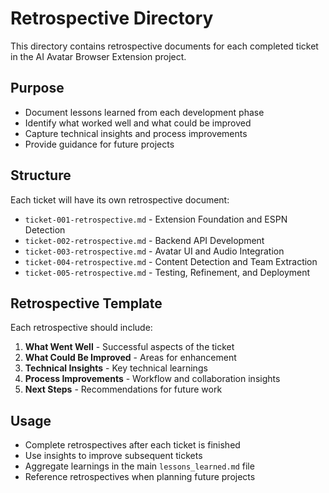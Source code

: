 # Retrospective Directory

This directory contains retrospective documents for each completed ticket in the AI Avatar Browser Extension project.

## Purpose
- Document lessons learned from each development phase
- Identify what worked well and what could be improved
- Capture technical insights and process improvements
- Provide guidance for future projects

## Structure
Each ticket will have its own retrospective document:
- `ticket-001-retrospective.md` - Extension Foundation and ESPN Detection
- `ticket-002-retrospective.md` - Backend API Development
- `ticket-003-retrospective.md` - Avatar UI and Audio Integration
- `ticket-004-retrospective.md` - Content Detection and Team Extraction
- `ticket-005-retrospective.md` - Testing, Refinement, and Deployment

## Retrospective Template
Each retrospective should include:
1. **What Went Well** - Successful aspects of the ticket
2. **What Could Be Improved** - Areas for enhancement
3. **Technical Insights** - Key technical learnings
4. **Process Improvements** - Workflow and collaboration insights
5. **Next Steps** - Recommendations for future work

## Usage
- Complete retrospectives after each ticket is finished
- Use insights to improve subsequent tickets
- Aggregate learnings in the main `lessons_learned.md` file
- Reference retrospectives when planning future projects
